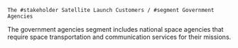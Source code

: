     The #stakeholder Satellite Launch Customers / #segment Government Agencies
The government agencies segment includes national space agencies that require space transportation and communication services for their missions.

